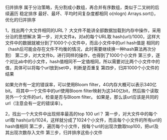 
归并排序
属于分治策略，先分割成小数组，再合并有序数组，类似于二叉树的后续遍历
稳定排序 最好、最坏、平均时间复杂度都相同 o(nlogn)  Arrays.sort()，优化的归并排序

1，找出两个大文件相同的URL？
大文件不能讲全部数据加载到内存中操作，采用分治的思想解决
第一步，对大文件a，对a的每个URL取 hash(url)/1000，这样大文件中的数据就被分到了1000个小文件中，而且小文件中的url hash值是
相同的（hash后可能会存在文件不均衡的情况，此时需要继续换一种hash算法再次分割）
第二步，对大文件b，进行同样的操作，也得到了1000个小文件
第三步，逐个对比ab中的小文件，hash值相同不一定值相同，所以需要对比两个小文件中的值，具体可以将每个url放到set中，判断是否重复
第四步，归并1000个小文件的结果
 
如果允许有一定的错误率，可以使用Bloom filter，4G内存大概可以表示340亿bit。
将其中一个文件中的url使用Bloom filter映射为这340亿bit，然后挨个读取另外一个文件的url，检查是否与Bloom filter。
如果是，那么该url应该是共同的url（注意会有一定的错误率）。 

2，找出一个大文件中出现频率最高的top 100 url？
第一步，对大文件中的每个url取 hash(url)/1024，这样就分成了1024个小文件，而且每个小文件的所有url的hash值相同
第二步，遍历每个小文件，按每个url的出现次数取top100，把url及其出现次数存入文件
第三步，归并排序这些小文件

